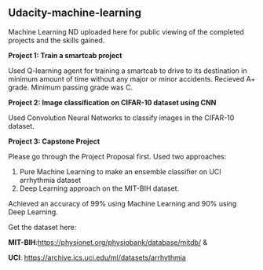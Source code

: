 ## Udacity-machine-learning

Machine Learning ND uploaded here for public viewing of the completed projects and the skills gained.

**Project 1: Train a smartcab project**

Used Q-learning agent for training a smartcab to drive to its destination in minimum amount of time without any major or minor accidents. Recieved A+ grade. Minimum passing grade was C.

**Project 2: Image classification on CIFAR-10 dataset using CNN**

Used Convolution Neural Networks to classify images in the CIFAR-10 dataset.

**Project 3: Capstone Project**

Please go through the Project Proposal first.
Used two approaches: 
1. Pure Machine Learning to make an ensemble classifier on UCI arrhythmia dataset
2. Deep Learning approach on the MIT-BIH dataset.

Achieved an accuracy of 99% using Machine Learning and 90% using Deep Learning.

Get the dataset here: 

**MIT-BIH**:https://physionet.org/physiobank/database/mitdb/ &

**UCI**: https://archive.ics.uci.edu/ml/datasets/arrhythmia

